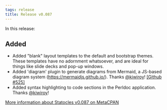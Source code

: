 ```yaml
---
tags: release
title: Release v0.087
---
```


In this release:

## Added

* Added "blank" layout templates to the default and bootstrap themes.
  These templates have no adornment whatsoever, and are ideal for things
  like slide decks and pop-up windows.
* Added 'diagram' plugin to generate diagrams from Mermaid, a JS-based
  diagram system (https://mermaidjs.github.io/). Thanks
  [@kiwiroy](http://github.com/kiwiroy)! [[Github
  #525]](https://github.com/preaction/Statocles/issues/525)
* Added syntax highlighting to code sections in the Perldoc application.
  Thanks [@kiwiroy](http://github.com/kiwiroy)!

[More information about Statocles v0.087 on MetaCPAN](http://metacpan.org/release/PREACTION/Statocles-0.087)
